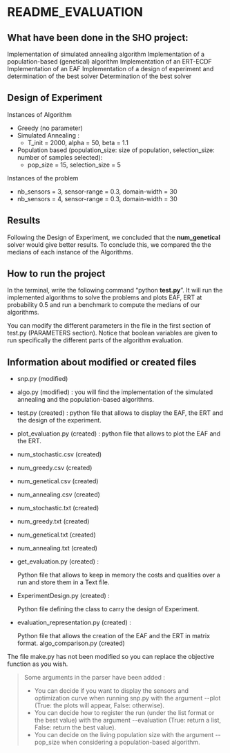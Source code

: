 README_EVALUATION
========

What have been done in the SHO project:
--------------------------------------
Implementation of simulated annealing algorithm
Implementation of a population-based (genetical) algorithm
Implementation of an ERT-ECDF
Implementation of an EAF
Implementation of a design of experiment and determination of the best solver
Determination of the best solver

Design of Experiment
-------------------------------------
 Instances of Algorithm
 - Greedy (no parameter)
 - Simulated Annealing : 
   - T_init = 2000, alpha = 50, beta = 1.1
 - Population based (population_size: size of population, selection_size: number of samples selected):
   - pop_size = 15, selection_size = 5


Instances of the problem
   - nb_sensors = 3, sensor-range = 0.3, domain-width = 30
   - nb_sensors = 4, sensor-range = 0.3, domain-width = 30

 
Results
-------------

Following the Design of Experiment, we concluded that the **num_genetical** solver would give better results. To conclude this, we compared the the medians of each instance of the Algorithms.

How to run the project
------------------------

In the terminal, write the following command “python **test.py**”. It will run the implemented algorithms to solve the problems and plots EAF, ERT at probability 0.5 and run a benchmark to compute the medians of our algorithms.   

You can modify the different parameters in the file in the first section of test.py (PARAMETERS section). Notice that boolean variables are given to run specifically the different parts of the algorithm evaluation.

Information about modified or created files
-----------------------------------------
- snp.py (modified)
- algo.py (modified) : you will find the implementation of the simulated annealing and the population-based algorithms.
- test.py (created) : python file that allows to display the EAF, the ERT and the design of the experiment.
- plot_evaluation.py (created) : python file that allows to plot the EAF and the ERT.
- num_stochastic.csv (created) 
- num_greedy.csv (created)
- num_genetical.csv (created)
- num_annealing.csv (created)
- num_stochastic.txt (created)
- num_greedy.txt (created)
- num_genetical.txt (created)
- num_annealing.txt (created)
- get_evaluation.py (created) : 

    Python file that allows to keep in memory the costs and qualities over a run and store them in a Text file.

- ExperimentDesign.py (created) : 

    Python file defining the class to carry the design of Experiment.

- evaluation_representation.py (created) : 

  Python file that allows the creation of the EAF and the ERT in matrix format.
  algo_comparison.py (created)

The file make.py has not been modified so you can replace the objective function as you wish.

> Some arguments in the parser have been added :
> 
> - You can decide if you want to display the sensors and optimization curve when running snp.py with the argument --plot (True: the plots will appear, False: otherwise).
> - You can decide how to register the run (under the list format or the best value) with the argument --evaluation (True: return a list, False: return the best value).
> - You can decide on the living population size with the argument --pop_size when considering a population-based algorithm.





